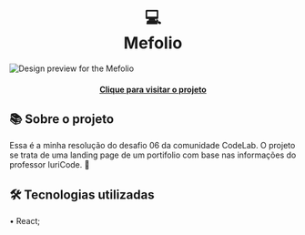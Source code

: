 <h1 align="center">
  💻<br>Mefolio
</h1>

![Design preview for the Mefolio](https://github.com/user-attachments/assets/3e326c21-2dcc-49c2-83ad-b7bb825048ba)

<h4 align="center"><a href="https://mefolio-478fde.netlify.app/">Clique para visitar o projeto</a></h4>

## 📚 Sobre o projeto

Essa é a minha resolução do desafio 06 da comunidade CodeLab. O projeto se trata de uma landing page de um portifolio com base nas informações do professor IuriCode. 🚀

## 🛠️ Tecnologias utilizadas

• React;
